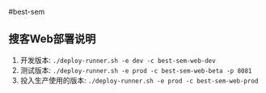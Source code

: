 #best-sem

搜客Web部署说明
-------------

1. 开发版本: ```./deploy-runner.sh -e dev -c best-sem-web-dev```
2. 测试版本: ```./deploy-runner.sh -e prod -c best-sem-web-beta -p 8081```
3. 投入生产使用的版本: ```./deploy-runner.sh -e prod -c best-sem-web-prod```

